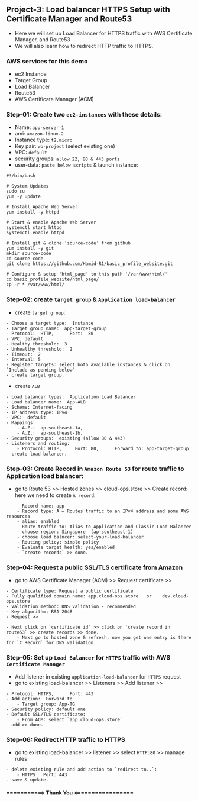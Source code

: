 ## Project-3: Load balancer HTTPS Setup with Certificate Manager and Route53
- Here we will set up Load Balancer for HTTPS traffic with AWS Certificate Manager, and Route53
- We will also learn how to redirect HTTP traffic to HTTPS.



### AWS services for this demo
- ec2 Instance
- Target Group
- Load Balancer
- Route53
- AWS Certificate Manager (ACM)



### Step-01: Create two `ec2-instances` with these details:
- Name: `app-server-1`
- ami: `amazon-linux-2`
- Instance type: `t2.micro`
- Key pair: `wp-project` (select existing one)
- VPC: `default`
- security groups: `allow 22, 80 & 443 ports`
- user-data: `paste below scripts` & launch instance:
```
#!/bin/bash

# System Updates
sudo su
yum -y update

# Install Apache Web Server
yum install -y httpd

# Start & enable Apache Web Server
systemctl start httpd
systemctl enable httpd

# Install git & clone 'source-code' from github
yum install -y git
mkdir source-code
cd source-code
git clone https://github.com/Hamid-R1/basic_profile_website.git

# Configure & setup 'html_page' to this path '/var/www/html/'
cd basic_profile_website/html_page/
cp -r * /var/www/html/
```
	


### Step-02: create `target group` & `Application load-balancer`
- create `target group`:
```
- Choose a target type:  Instance
- Target group name:  app-target-group
- Protocol:  HTTP,		Port:  80
- VPC: default
- Healthy threshold:  3
- Unhealthy threshold:  2
- Timeout:  2
- Interval: 5
- Register targets: select both available instances & click on `Include as pending below`
- create target group.
```

- create `ALB`
```
- Load balancer types:  Application Load Balancer
- Load balancer name:  App-ALB
- Scheme: Internet-facing
- IP address type: IPv4
- VPC:  default
- Mappings:  
	- A.Z.:  ap-southeast-1a,
	- A.Z.:  ap-southeast-1b,
- Security groups:  existing (allow 80 & 443)
- Listeners and routing: 
	- Protocol: HTTP,     Port: 80,      Forward to: app-target-group
- create load balancer.
```




### Step-03: Create Record in `Amazon Route 53` for route traffic to Application load balancer:
- go to Route 53 >> Hosted zones >> cloud-ops.store >> Create record: here we need to create `A record`:
```
	- Record name: app
	- Record type: A – Routes traffic to an IPv4 address and some AWS resources
	- alias: enabled
	- Route traffic to: Alias to Application and Classic Load Balancer
	- choose region: Singapore  (ap-southeast-1)
	- choose load balncer: select-your-load-balancer
	- Routing policy: simple policy
	- Evaluate target health: yes/enabled
	- `create records` >> done.
```



### Step-04: Request a public SSL/TLS certificate from Amazon
- go to AWS Certificate Manager (ACM) >> Request certificate >> 
```
- Certificate type: Request a public certificate
- Fully qualified domain name: app.cloud-ops.store   or    dev.cloud-ops.store
- Validation method: DNS validation - recommended
- Key algorithm: RSA 2048
- Request >> 

- Next click on `certificate id` >> click on `create record in route53` >> create records >> done.
	- Next go to hosted zone & refresh, now you get one entry is there for `C Record` for DNS validation
```




### Step-05: Set up `Load Balancer` for `HTTPS` traffic with AWS `Certificate Manager`
- Add listener in existing `application-load-balancer` for `HTTPS` request
- go to existing load-balancer >> Listeners >> Add listener >>
```
- Protocol: HTTPS,		Port: 443
- Add action:  Forward to
	- Target group: App-TG
- Security policy: default one
- Default SSL/TLS certificate:
	- From ACM: select `app.cloud-ops.store`
- add >> done.
```





### Step-06: Redirect HTTP traffic to HTTPS
- go to existing load-balancer >> listener >> select `HTTP:80` >> manage rules
```
- delete existing rule and add action to `redirect to..`: 
	- HTTPS   Port: 443
- save & update.
```


#### ===========> Thank You <=================

